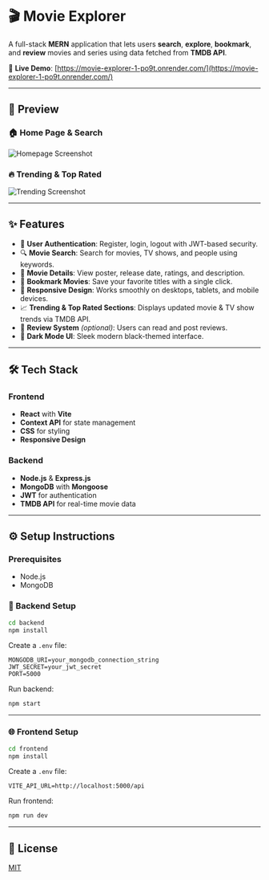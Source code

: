 
# 🎬 Movie Explorer

A full-stack **MERN** application that lets users **search**, **explore**, **bookmark**, and **review** movies and series using data fetched from **TMDB API**.

🔗 **Live Demo**: [https://movie-explorer-1-po9t.onrender.com/](https://movie-explorer-1-po9t.onrender.com/)

---

## 📸 Preview

### 🏠 Home Page & Search
![Homepage Screenshot](frontend/src/assets/Screenshot-2025-06-150250.png)

### 🔥 Trending & Top Rated
![Trending Screenshot](frontend/src/assets/Screenshot-2025-06-17-150330.png)

---

## ✨ Features

- 🔐 **User Authentication**: Register, login, logout with JWT-based security.
- 🔍 **Movie Search**: Search for movies, TV shows, and people using keywords.
- 🎥 **Movie Details**: View poster, release date, ratings, and description.
- 📌 **Bookmark Movies**: Save your favorite titles with a single click.
- 📱 **Responsive Design**: Works smoothly on desktops, tablets, and mobile devices.
- 📈 **Trending & Top Rated Sections**: Displays updated movie & TV show trends via TMDB API.
- 📝 **Review System** *(optional)*: Users can read and post reviews.
- 🌙 **Dark Mode UI**: Sleek modern black-themed interface.

---

## 🛠️ Tech Stack

### Frontend
- **React** with **Vite**
- **Context API** for state management
- **CSS** for styling
- **Responsive Design**

### Backend
- **Node.js** & **Express.js**
- **MongoDB** with **Mongoose**
- **JWT** for authentication
- **TMDB API** for real-time movie data

---

## ⚙️ Setup Instructions

### Prerequisites
- Node.js
- MongoDB

### 🔧 Backend Setup

```bash
cd backend
npm install
```

Create a `.env` file:

```env
MONGODB_URI=your_mongodb_connection_string
JWT_SECRET=your_jwt_secret
PORT=5000
```

Run backend:

```bash
npm start
```

---

### 🌐 Frontend Setup

```bash
cd frontend
npm install
```

Create a `.env` file:

```env
VITE_API_URL=http://localhost:5000/api
```

Run frontend:

```bash
npm run dev
```

---

## 📝 License

[MIT](https://opensource.org/licenses/MIT)
